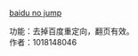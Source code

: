 [baidu no jump](https://greasyfork.org/zh-CN/scripts/370562-baidu-no-jump)

功能：去掉百度重定向，翻页有效。<br>
作者：1018148046
